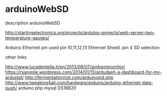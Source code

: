 # arduinoWebSD
description arduinoWebSD

http://startingelectronics.org/projects/arduino-projects/web-server-two-temperature-gauges/

Arduino Ethernet pin used
pin 10,11,12,13 Ethernet Shield.
pin 4 SD selection


other links

http://www.lucadentella.it/en/2013/08/07/ambientmonitor/
https://rsangole.wordpress.com/2014/01/15/ardudash-a-dashboard-for-my-ardustat/
http://fermentationriot.com/arduinopid.php
http://www.tweaking4all.com/hardware/arduino/arduino-ethernet-data-push/    arduino php mysql DS18B20
